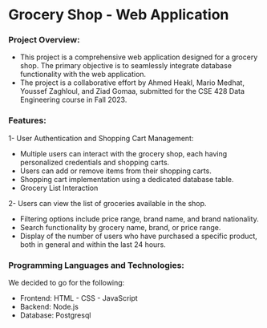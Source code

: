 # Grocery Shop - Web Application
### Project Overview:
- This project is a comprehensive web application designed for a grocery shop. The primary objective is to seamlessly integrate database functionality with the web application.
- The project is a collaborative effort by Ahmed Heakl, Mario Medhat, Youssef Zaghloul, and Ziad Gomaa, submitted for the CSE 428 Data Engineering course in Fall 2023.

### Features:
1- User Authentication and Shopping Cart Management:
- Multiple users can interact with the grocery shop, each having personalized credentials and shopping carts.
- Users can add or remove items from their shopping carts.
- Shopping cart implementation using a dedicated database table.
- Grocery List Interaction

2- Users can view the list of groceries available in the shop.
- Filtering options include price range, brand name, and brand nationality.
- Search functionality by grocery name, brand, or price range.
- Display of the number of users who have purchased a specific product, both in general and within the last 24 hours.


### Programming Languages and Technologies:
We decided to go for the following:
- Frontend: HTML - CSS - JavaScript
- Backend: Node.js
- Database: Postgresql

  
